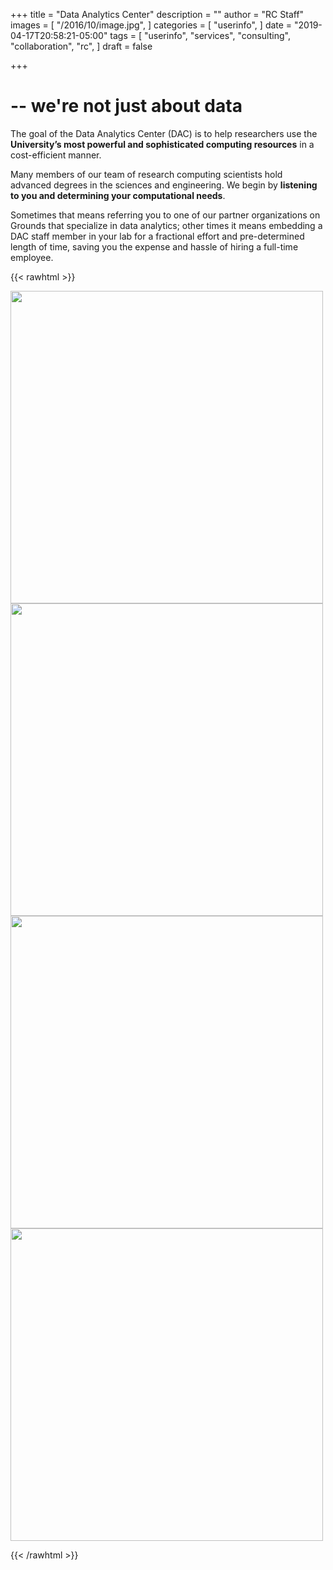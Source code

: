 +++
title = "Data Analytics Center"
description = ""
author = "RC Staff"
images = [
  "/2016/10/image.jpg",
]
categories = [
  "userinfo",
]
date = "2019-04-17T20:58:21-05:00"
tags = [
  "userinfo",
  "services",
  "consulting",
  "collaboration",
  "rc",
]
draft = false

+++

#     -- we\'re not just about data


The goal of the Data Analytics Center (DAC) is to help researchers use the **University’s most powerful and sophisticated computing resources** in a cost-efficient manner. 

Many members of our team of research computing scientists hold advanced degrees in the sciences and engineering.  We begin by **listening to you and determining your computational needs**.

Sometimes that means referring you to one of our partner organizations on Grounds that specialize in data analytics; other times it means embedding a DAC staff member in your lab for a fractional effort and pre-determined length of time, saving you the expense and hassle of hiring a full-time employee. 

{{< rawhtml >}}

   <a href="/form/support-request/?category=Consultation"><img src="/images/dac_consultation_request.png" width=500></a>
   <a href="/form/support-request/"><img src="/images/dac_questions-upscaled.png" width=500></a>
   <a href="/education/workshops/"><img src="/images/dac_workshops.png" width=500></a>
   <a href="/userinfo/user-guide/"><img src="/images/dac_userinfo.png" width=500></a>

{{< /rawhtml >}}
